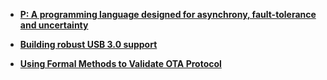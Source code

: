 
- **[P: A programming language designed for asynchrony, fault-tolerance and uncertainty](https://www.microsoft.com/en-us/research/blog/p-programming-language-asynchrony/)**
- **[Building robust USB 3.0 support](https://blogs.msdn.microsoft.com/b8/2011/08/22/building-robust-usb-3-0-support/)**

- **[Using Formal Methods to Validate OTA Protocol](https://freertos.org/2020/12/using-formal-methods-to-validate-ota-protocol.html)**
